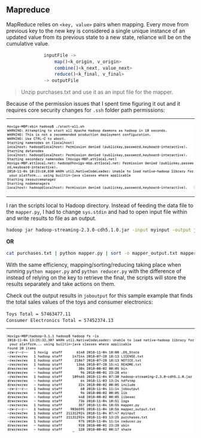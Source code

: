## Mapreduce

MapReduce relies on `<key, value>` pairs when mapping. Every move from previous key to the new key is considered a single unique instance of an updated value from its previous state to a new state, reliance will be on the cumulative value.

```javascript
              inputFile ->
                  map()<k_origin, v_origin>
                  combine()<k_next, value_next>
                  reduce()<k_final, v_final>
              -> outputFile
```

> Unzip purchases.txt and use it as an input file for the mapper.

Because of the permission issues that I spent time figuring it out and it requires core security changes for `.ssh` folder path permissions:

<hr>

![](img/issue.png)

<hr>

I ran the scripts local to Hadoop directory. Instead of feeding the data file to the `mapper.py`, I had to change `sys.stdin` and had to open input file within and write results to file as an output.

```bash
hadoop jar hadoop-streaming-2.3.0-cdh5.1.0.jar -input myinput -output joboutput -mapper mapper.py -reducer reducer.py -file mapper.py -file reducer.py
```

**OR**

```bash
cat purchases.txt | python mapper.py | sort -o mapper_output.txt mapper_output.txt | python reducer.py > joboutput
```

With the same efficiency, mapping/sorting/reducing taking place when running `python mapper.py` and `python reducer.py` with the difference of instead of relying on the key to retrieve the final, the scripts will store the results separately and take actions on them.

Check out the output results in `joboutput` for this sample example that finds the total sales values of the toys and consumer electronics:

`Toys Total = 57463477.11`<br>
`Consumer Electronics Total = 57452374.13`

<hr>

![](img/list.png)
